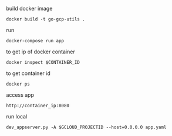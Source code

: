 build docker image
```
docker build -t go-gcp-utils .
```

run
```
docker-compose run app
```

to get ip of docker container
```
docker inspect $CONTAINER_ID
```

to get container id
```
docker ps
```

access app
```
http://container_ip:8080
```

run local
```
dev_appserver.py -A $GCLOUD_PROJECTID --host=0.0.0.0 app.yaml
```